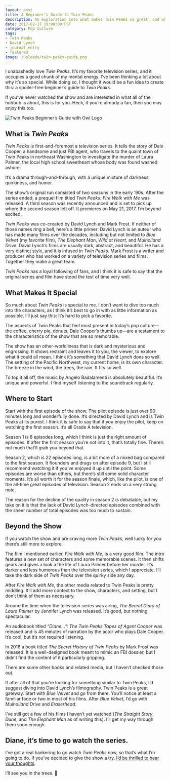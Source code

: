 ```yaml
---
layout: post
title: A Beginner’s Guide to Twin Peaks
description: An exploration into what makes Twin Peaks so great, and what folks new to the show need to know—entirely spoiler-free.
date: 2017-02-17 19:00:00 PST
category: Pop Culture
tags:
- Twin Peaks
- David Lynch
- journal_entry
- featured
image: /uploads/twin-peaks-guide.png
---
```


I unabashedly love _Twin Peaks_. It’s my favorite television series, and it occupies a good chunk of my mental energy. I’ve been thinking a lot about why it’s so special. While doing so, I thought it would be a fun idea to create this: a spoiler-free beginner’s guide to _Twin Peaks_.

If you’ve never watched the show and are interested in what all of the hubbub is about, this is for you. Heck, if you’re already a fan, then you may enjoy this too.

![Twin Peaks Beginner’s Guide with Owl Logo](/uploads/twin-peaks-guide.png)

## What is _Twin Peaks_

_Twin Peaks_ is first-and-foremost a television series. It tells the story of Dale Cooper, a handsome and just FBI agent, who travels to the quaint town of Twin Peaks in northeast Washington to investigate the murder of Laura Palmer, the local high school sweetheart whose body was found washed ashore.

It’s a drama through-and-through, with a unique mixture of darkness, quirkiness, and humor.

The show’s original run consisted of two seasons in the early ‘90s. After the series ended, a prequel film titled _Twin Peaks: Fire Walk with Me_ was released. A third season was recently announced and is set to pick up where the second season left off. It premieres on May 21, 2017. I’m beyond excited.

_Twin Peaks_ was co-created by David Lynch and Mark Frost. If neither of those names ring a bell, here’s a little primer: David Lynch is an auteur who has made many films over the decades, including but not limited to _Blue Velvet_ (my favorite film), _The Elephant Man_, _Wild at Heart_, and _Mulholland Drive_. David Lynch’s films are usually dark, abstract, and beautiful. He has a very distinct style, and it is infused in _Twin Peaks_. Mark Frost is a writer and producer who has worked on a variety of television series and films. Together they make a great team.

_Twin Peaks_ has a loyal following of fans, and I think it is safe to say that the original series and film have stood the test of time very well.

## What Makes It Special

So much about _Twin Peaks_ is special to me. I don’t want to dive too much into the characters, as I think it’s best to go in with as little information as possible. I’ll just say this: It’s hard to pick a favorite.

The aspects of Twin Peaks that feel most present in today’s pop culture—the coffee, cherry pie, donuts, Dale Cooper’s thumbs up—are a testament to the characteristics of the show that are so memorable.

The show has an other-worldliness that is dark and mysterious and engrossing. It shows restraint and leaves it to you, the viewer, to explore what it could all mean. I think it’s something that David Lynch does so well. The setting of the Pacific Northwest, my current home, is its own character. The breeze in the wind, the trees, the rain. It fits so well.

To top it all off, the music by Angelo Badalamenti is absolutely beautiful. It’s unique and powerful. I find myself listening to the soundtrack regularly.

## Where to Start

Start with the first episode of the show. The pilot episode is just over 90 minutes long and wonderfully done. It’s directed by David Lynch and is Twin Peaks at its purest. I think it is safe to say that if you enjoy the pilot, keep on watching the first season. It’s all Grade A television.

Season 1 is 8 episodes long, which I think is just the right amount of episodes. If after the first season you’re not into it, that’s totally fine. There’s not much that’ll grab you beyond that.

Season 2, which is 22 episodes long, is a bit more of a mixed bag compared to the first season. It flounders and drags on after episode 9, but I still recommend watching it if you’ve enjoyed it up until the point. Some episodes are worse than others, but there’s still some solid character moments. It’s all worth it for the season finale, which, like the pilot, is one of the all-time great episodes of television. Season 2 ends on a very strong note.

The reason for the decline of the quality in season 2 is debatable, but my take on it is that the lack of David Lynch-directed episodes combined with the sheer number of total episodes was too much to sustain.

## Beyond the Show

If you watch the show and are craving more _Twin Peaks_, well lucky for you there’s still more to explore.

The film I mentioned earlier, _Fire Walk with Me_, is a very good film. The intro features a new set of characters and some memorable scenes. It then shifts gears and gives a look a the life of Laura Palmer before her murder. It’s darker and less humorous than the television series, which I appreciate. I’ll take the dark side of _Twin Peaks_ over the quirky side any day.

After _Fire Walk with Me_, the other media related to Twin Peaks is pretty middling. It’ll add more context to the show, characters, and setting, but I don’t think of them as necessary.

Around the time when the television series was airing, _The Secret Diary of Laura Palmer_ by Jennifer Lynch was released. It’s good, but nothing spectacular.

An audiobook titled _“Diane…”: The Twin Peaks Tapes of Agent Cooper_ was released and is 45 minutes of narration by the actor who plays Dale Cooper. It’s cool, but it’s not required listening.

In 2016 a book titled _The Secret History of Twin Peaks_ by Mark Frost was released. It is a well-designed book meant to mimic an FBI dossier, but I didn’t find the content of it particularly gripping.

There are some other books and related media, but I haven’t checked those out.

If after all of that you’re looking for something similar to Twin Peaks, I’d suggest diving into David Lynch’s filmography. Twin Peaks is a great gateway. Start with _Blue Velvet_ and go from there. You’ll notice at least a familiar face or two in most of his films. After _Blue Velvet_, I’d go with _Mulholland Drive_ and _Eraserhead_.

I’ve still got a few of his films I haven’t yet watched (_The Straight Story_, _Dune_, and _The Elephant Man_ as of writing this). I’ll get my way through them soon enough.

## Diane, it’s time to go watch the series.

I’ve got a real hankering to go watch _Twin Peaks_ now, so that’s what I’m going to do. If you’ve decided to give the show a try, [I’d be thrilled to hear your thoughts](https://twitter.com/brettchalupa).

I’ll see you in the trees. :evergreen_tree: